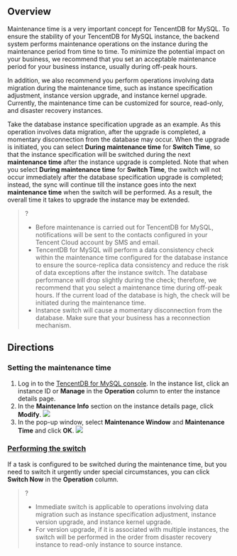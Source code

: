 ## Overview
Maintenance time is a very important concept for TencentDB for MySQL. To ensure the stability of your TencentDB for MySQL instance, the backend system performs maintenance operations on the instance during the maintenance period from time to time. To minimize the potential impact on your business, we recommend that you set an acceptable maintenance period for your business instance, usually during off-peak hours.

In addition, we also recommend you perform operations involving data migration during the maintenance time, such as instance specification adjustment, instance version upgrade, and instance kernel upgrade. Currently, the maintenance time can be customized for source, read-only, and disaster recovery instances.

Take the database instance specification upgrade as an example. As this operation involves data migration, after the upgrade is completed, a momentary disconnection from the database may occur. When the upgrade is initiated, you can select **During maintenance time** for **Switch Time**, so that the instance specification will be switched during the next **maintenance time** after the instance upgrade is completed. Note that when you select **During maintenance time** for **Switch Time**, the switch will not occur immediately after the database specification upgrade is completed; instead, the sync will continue till the instance goes into the next **maintenance time** when the switch will be performed. As a result, the overall time it takes to upgrade the instance may be extended.

>?
>- Before maintenance is carried out for TencentDB for MySQL, notifications will be sent to the contacts configured in your Tencent Cloud account by SMS and email.
>- TencentDB for MySQL will perform a data consistency check within the maintenance time configured for the database instance to ensure the source-replica data consistency and reduce the risk of data exceptions after the instance switch. The database performance will drop slightly during the check; therefore, we recommend that you select a maintenance time during off-peak hours. If the current load of the database is high, the check will be initiated during the maintenance time.
>- Instance switch will cause a momentary disconnection from the database. Make sure that your business has a reconnection mechanism.

## Directions
### Setting the maintenance time
1. Log in to the [TencentDB for MySQL console](https://console.cloud.tencent.com/cdb/). In the instance list, click an instance ID or **Manage** in the **Operation** column to enter the instance details page.
2. In the **Maintenance Info** section on the instance details page, click **Modify**.
![](https://staticintl.cloudcachetci.com/yehe/backend-news/ycyA534_5.png)
3. In the pop-up window, select **Maintenance Window** and **Maintenance Time** and click **OK**.
![](https://staticintl.cloudcachetci.com/yehe/backend-news/gTPh665_6.png)

### [Performing the switch](id:lijiqiehuan)
If a task is configured to be switched during the maintenance time, but you need to switch it urgently under special circumstances, you can click **Switch Now** in the **Operation** column.

>?
>- Immediate switch is applicable to operations involving data migration such as instance specification adjustment, instance version upgrade, and instance kernel upgrade.
>- For version upgrade, if it is associated with multiple instances, the switch will be performed in the order from disaster recovery instance to read-only instance to source instance.
